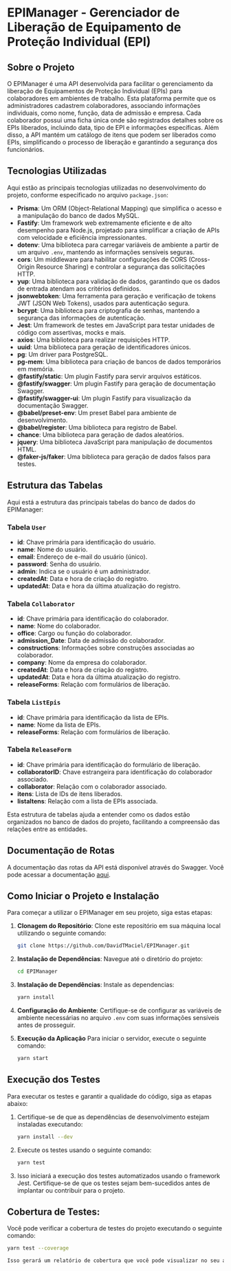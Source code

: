 # EPIManager - Gerenciador de Liberação de Equipamento de Proteção Individual (EPI)

## Sobre o Projeto

O EPIManager é uma API desenvolvida para facilitar o gerenciamento da liberação de Equipamentos de Proteção Individual (EPIs) para colaboradores em ambientes de trabalho. Esta plataforma permite que os administradores cadastrem colaboradores, associando informações individuais, como nome, função, data de admissão e empresa. Cada colaborador possui uma ficha única onde são registrados detalhes sobre os EPIs liberados, incluindo data, tipo de EPI e informações específicas. Além disso, a API mantém um catálogo de itens que podem ser liberados como EPIs, simplificando o processo de liberação e garantindo a segurança dos funcionários.

## Tecnologias Utilizadas

Aqui estão as principais tecnologias utilizadas no desenvolvimento do projeto, conforme especificado no arquivo `package.json`:

- **Prisma**: Um ORM (Object-Relational Mapping) que simplifica o acesso e a manipulação do banco de dados MySQL.
- **Fastify**: Um framework web extremamente eficiente e de alto desempenho para Node.js, projetado para simplificar a criação de APIs com velocidade e eficiência impressionantes.
- **dotenv**: Uma biblioteca para carregar variáveis de ambiente a partir de um arquivo `.env`, mantendo as informações sensíveis seguras.
- **cors**: Um middleware para habilitar configurações de CORS (Cross-Origin Resource Sharing) e controlar a segurança das solicitações HTTP.
- **yup**: Uma biblioteca para validação de dados, garantindo que os dados de entrada atendam aos critérios definidos.
- **jsonwebtoken**: Uma ferramenta para geração e verificação de tokens JWT (JSON Web Tokens), usados para autenticação segura.
- **bcrypt**: Uma biblioteca para criptografia de senhas, mantendo a segurança das informações de autenticação.
- **Jest**: Um framework de testes em JavaScript para testar unidades de código com assertivas, mocks e mais.
- **axios**: Uma biblioteca para realizar requisições HTTP.
- **uuid**: Uma biblioteca para geração de identificadores únicos.
- **pg**: Um driver para PostgreSQL.
- **pg-mem**: Uma biblioteca para criação de bancos de dados temporários em memória.
- **@fastify/static**: Um plugin Fastify para servir arquivos estáticos.
- **@fastify/swagger**: Um plugin Fastify para geração de documentação Swagger.
- **@fastify/swagger-ui**: Um plugin Fastify para visualização da documentação Swagger.
- **@babel/preset-env**: Um preset Babel para ambiente de desenvolvimento.
- **@babel/register**: Uma biblioteca para registro de Babel.
- **chance**: Uma biblioteca para geração de dados aleatórios.
- **jquery**: Uma biblioteca JavaScript para manipulação de documentos HTML.
- **@faker-js/faker**: Uma biblioteca para geração de dados falsos para testes.

## Estrutura das Tabelas

Aqui está a estrutura das principais tabelas do banco de dados do EPIManager:

### Tabela `User`

- **id**: Chave primária para identificação do usuário.
- **name**: Nome do usuário.
- **email**: Endereço de e-mail do usuário (único).
- **password**: Senha do usuário.
- **admin**: Indica se o usuário é um administrador.
- **createdAt**: Data e hora de criação do registro.
- **updatedAt**: Data e hora da última atualização do registro.

### Tabela `Collaborator`

- **id**: Chave primária para identificação do colaborador.
- **name**: Nome do colaborador.
- **office**: Cargo ou função do colaborador.
- **admission_Date**: Data de admissão do colaborador.
- **constructions**: Informações sobre construções associadas ao colaborador.
- **company**: Nome da empresa do colaborador.
- **createdAt**: Data e hora de criação do registro.
- **updatedAt**: Data e hora da última atualização do registro.
- **releaseForms**: Relação com formulários de liberação.

### Tabela `ListEpis`

- **id**: Chave primária para identificação da lista de EPIs.
- **name**: Nome da lista de EPIs.
- **releaseForms**: Relação com formulários de liberação.

### Tabela `ReleaseForm`

- **id**: Chave primária para identificação do formulário de liberação.
- **collaboratorID**: Chave estrangeira para identificação do colaborador associado.
- **collaborator**: Relação com o colaborador associado.
- **itens**: Lista de IDs de itens liberados.
- **listaItens**: Relação com a lista de EPIs associada.

Esta estrutura de tabelas ajuda a entender como os dados estão organizados no banco de dados do projeto, facilitando a compreensão das relações entre as entidades.


## Documentação de Rotas

A documentação das rotas da API está disponível através do Swagger. Você pode acessar a documentação [aqui](http://127.0.0.1:3000/documentation/static/index.html).

## Como Iniciar o Projeto e Instalação

Para começar a utilizar o EPIManager em seu projeto, siga estas etapas:

1. **Clonagem do Repositório**: Clone este repositório em sua máquina local utilizando o seguinte comando:

   ```bash
   git clone https://github.com/DavidTMaciel/EPIManager.git

2. **Instalação de Dependências**: Navegue até o diretório do projeto:

   ```bash
   cd EPIManager
3. **Instalação de Dependências**: Instale as dependencias:
   ```bash
   yarn install
4. **Configuração do Ambiente**: Certifique-se de configurar as variáveis de ambiente necessárias no arquivo `.env` com suas informações sensíveis antes de prosseguir.

5. **Execução da Aplicação**
Para iniciar o servidor, execute o seguinte comando:
   ```bash
   yarn start
## Execução dos Testes

Para executar os testes e garantir a qualidade do código, siga as etapas abaixo:

1. Certifique-se de que as dependências de desenvolvimento estejam instaladas executando:

   ```bash
   yarn install --dev
2. Execute os testes usando o seguinte comando:
   ```bash
   yarn test
3. Isso iniciará a execução dos testes automatizados usando o framework Jest. Certifique-se de que os testes sejam bem-sucedidos antes de implantar ou contribuir para o projeto.
## Cobertura de Testes:
  Você pode verificar a cobertura de testes do projeto executando o seguinte comando:
  ```bash
  yarn test --coverage

Isso gerará um relatório de cobertura que você pode visualizar no seu ambiente de desenvolvimento. Geralmente, o relatório de cobertura é gerado em uma pasta como coverage/ ou similar.

